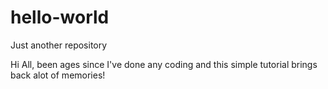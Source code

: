 # hello-world
Just another repository

Hi All,  been ages since I've done any coding and this simple tutorial brings back alot of memories!
